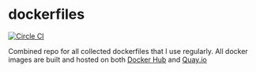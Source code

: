# dockerfiles

[![Circle CI](https://circleci.com/gh/jacksoncage/dockerfiles/tree/master.svg?style=svg)](https://circleci.com/gh/jacksoncage/dockerfiles/tree/master)

Combined repo for all collected dockerfiles that I use regularly. All docker images are built and hosted on both [Docker Hub](https://hub.docker.com/u/jacksoncage/) and [Quay.io](https://quay.io/user/jacksoncage)

